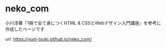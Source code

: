 # neko_com
小川淳著『1冊で全て身につくHTML & CSSとWebデザイン入門講座』を参考に作成したページです

url: https://yuni-tsuki.github.io/neko_com/
